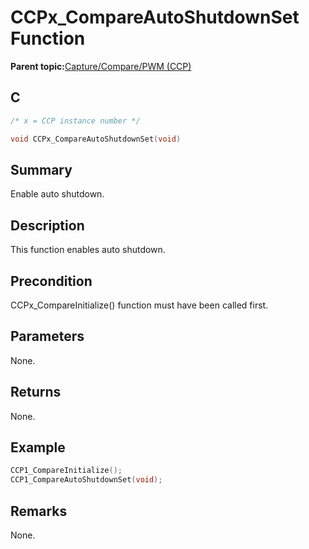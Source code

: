 # CCPx\_CompareAutoShutdownSet Function

**Parent topic:**[Capture/Compare/PWM \(CCP\)](GUID-615BEA57-7216-4351-87D8-94C8B0BF6E7D.md)

## C

```c
/* x = CCP instance number */

void CCPx_CompareAutoShutdownSet(void)
```

## Summary

Enable auto shutdown.

## Description

This function enables auto shutdown.

## Precondition

CCPx\_CompareInitialize\(\) function must have been called first.

## Parameters

None.

## Returns

None.

## Example

```c
CCP1_CompareInitialize();
CCP1_CompareAutoShutdownSet(void);
```

## Remarks

None.

